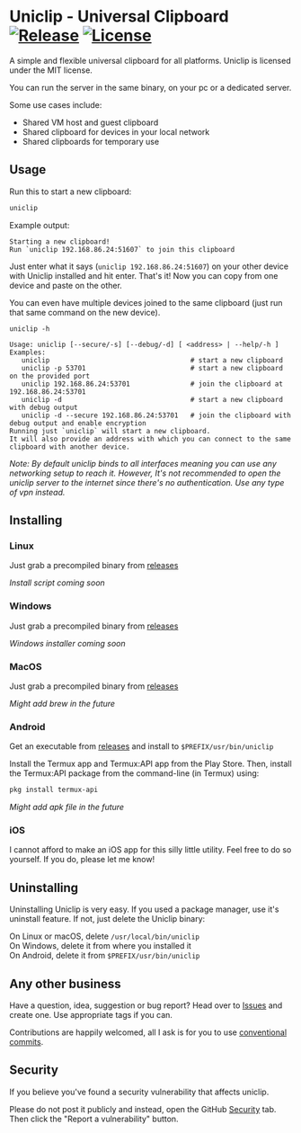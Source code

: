 # Uniclip - Universal Clipboard [![Release](https://img.shields.io/github/v/release/robinhickmann/uniclip)](https://github.com/robinhickmann/uniclip/releases/latest) [![License](https://img.shields.io/github/license/robinhickmann/uniclip)](https://github.com/robinhickmann/uniclip/blob/main/LICENSE)

A simple and flexible universal clipboard for all platforms.
Uniclip is licensed under the MIT license.

You can run the server in the same binary, on your pc or a dedicated server.

Some use cases include:
- Shared VM host and guest clipboard
- Shared clipboard for devices in your local network
- Shared clipboards for temporary use

## Usage

Run this to start a new clipboard:

 ```sh
uniclip
```

Example output:

```text
Starting a new clipboard!
Run `uniclip 192.168.86.24:51607` to join this clipboard

```

Just enter what it says (`uniclip 192.168.86.24:51607`) on your other device with Uniclip installed and hit enter. That's it! Now you can copy from one device and paste on the other.

You can even have multiple devices joined to the same clipboard (just run that same command on the new device).

```text
uniclip -h

Usage: uniclip [--secure/-s] [--debug/-d] [ <address> | --help/-h ]
Examples:
   uniclip                                   # start a new clipboard
   uniclip -p 53701                          # start a new clipboard on the provided port
   uniclip 192.168.86.24:53701               # join the clipboard at 192.168.86.24:53701
   uniclip -d                                # start a new clipboard with debug output
   uniclip -d --secure 192.168.86.24:53701   # join the clipboard with debug output and enable encryption
Running just `uniclip` will start a new clipboard.
It will also provide an address with which you can connect to the same clipboard with another device.
```

*Note: By default uniclip binds to all interfaces meaning you can use any networking setup to reach it. However, It's not recommended to open the uniclip server to the internet since there's no authentication. Use any type of vpn instead.*

## Installing

### Linux

Just grab a precompiled binary from [releases](https://github.com/quackduck/uniclip/releases)

*Install script coming soon*

### Windows

Just grab a precompiled binary from [releases](https://github.com/quackduck/uniclip/releases)

*Windows installer coming soon*

### MacOS

Just grab a precompiled binary from [releases](https://github.com/quackduck/uniclip/releases)

*Might add brew in the future*

### Android

Get an executable from [releases](https://github.com/quackduck/uniclip/releases) and install to `$PREFIX/usr/bin/uniclip`

Install the Termux app and Termux:API app from the Play Store.
Then, install the Termux:API package from the command-line (in Termux) using:
```sh
pkg install termux-api
```

*Might add apk file in the future*

### iOS

I cannot afford to make an iOS app for this silly little utility. Feel free to do so yourself. If you do, please let me know!

## Uninstalling
Uninstalling Uniclip is very easy. If you used a package manager, use it's uninstall feature. If not, just delete the Uniclip binary:

On Linux or macOS, delete `/usr/local/bin/uniclip`  
On Windows, delete it from where you installed it  
On Android, delete it from `$PREFIX/usr/bin/uniclip`

## Any other business
Have a question, idea, suggestion or bug report? Head over to [Issues](https://github.com/robinhickmann/uniclip/issues) and create one. Use appropriate tags if you can.

Contributions are happily welcomed, all I ask is for you to use [conventional commits](https://www.conventionalcommits.org/en/v1.0.0/).

## Security
If you believe you've found a security vulnerability that affects uniclip.

Please do not post it publicly and instead, open the GitHub [Security](https://github.com/robinhickmann/uniclip/security) tab. Then click the "Report a vulnerability" button.
